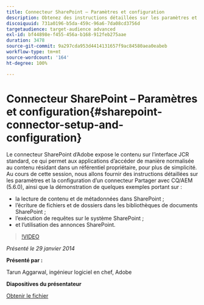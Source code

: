 ```yaml
---
title: Connecteur SharePoint – Paramètres et configuration
description: Obtenez des instructions détaillées sur les paramètres et la configuration d’un connecteur Partager avec CQ/AEM (5.6.0), ainsi que la démonstration de quelques exemples. Le connecteur SharePoint d’Adobe expose le contenu sur l’interface JCR standard, ce qui permet aux applications d’accéder de manière normalisée au contenu résidant dans un référentiel propriétaire, pour plus de simplicité.
discoiquuid: 731a0196-b5da-459c-96a6-7da08cd3756d
targetaudience: target-audience advanced
exl-id: bf44898e-f455-456a-b168-912feb275aae
duration: 3478
source-git-commit: 9a297cda953d4414131657f9ac84580aea0eabeb
workflow-type: tm+mt
source-wordcount: '164'
ht-degree: 100%

---
```


# Connecteur SharePoint – Paramètres et configuration{#sharepoint-connector-setup-and-configuration}

Le connecteur SharePoint d’Adobe expose le contenu sur l’interface JCR standard, ce qui permet aux applications d’accéder de manière normalisée au contenu résidant dans un référentiel propriétaire, pour plus de simplicité. Au cours de cette session, nous allons fournir des instructions détaillées sur les paramètres et la configuration d’un connecteur Partager avec CQ/AEM (5.6.0), ainsi que la démonstration de quelques exemples portant sur :

* la lecture de contenu et de métadonnées dans SharePoint ;
* l’écriture de fichiers et de dossiers dans les bibliothèques de documents SharePoint ;
* l’exécution de requêtes sur le système SharePoint ;
* et l’utilisation des annonces SharePoint.

>[!VIDEO](https://video.tv.adobe.com/v/19525/?quality=9)

*Présenté le 29 janvier 2014*

**Présenté par :**

Tarun Aggarwal, ingénieur logiciel en chef, Adobe

**Diapositives du présentateur**

[Obtenir le fichier](assets/cq-gems-sharepoint-connector.pdf)
<!--
[Get back to the Overview](https://helpx.adobe.com/experience-manager/kt/eseminars/gems/aem-index.html)
-->
